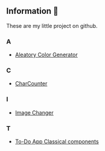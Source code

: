 ## Information 🤯

These are my little project on github.

### A

- <a href = "https://github.com/MedAmineGabsi/AleatoryColorGenerator">Aleatory Color Generator</a>

### C

- <a href = "https://github.com/MedAmineGabsi/CharCounter">CharCounter</a>

### I

- <a href="https://github.com/MedAmineGabsi/imageChanger">Image Changer</a>

### T

- <a href = "https://github.com/NeirouzJbira/To-Do-List">To-Do App Classical components</a>
